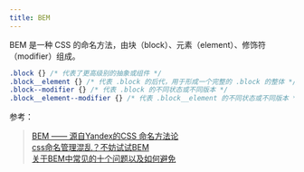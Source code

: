 ```yaml
---
title: BEM
---
```


BEM 是一种 CSS 的命名方法，由块（block）、元素（element）、修饰符（modifier）组成。

```css
.block {} /* 代表了更高级别的抽象或组件 */
.block__element {} /* 代表 .block 的后代，用于形成一个完整的 .block 的整体 */
.block--modifier {} /* 代表 .block 的不同状态或不同版本 */
.block__element--modifier {} /* 代表 .block__element 的不同状态或不同版本 */
```

参考：
> [BEM —— 源自Yandex的CSS 命名方法论](https://segmentfault.com/a/1190000000391762 "BEM —— 源自Yandex的CSS 命名方法论")  
> [css命名管理混乱？不妨试试BEM](https://mp.weixin.qq.com/s?__biz=MzI3NTE2NjYxNw==&mid=2650600379&idx=1&sn=a56047a4383616d2d218ecc89edb6af0")  
> [关于BEM中常见的十个问题以及如何避免](https://www.w3cplus.com/css/battling-bem-extended-edition-common-problems-and-how-to-avoid-them.html)  